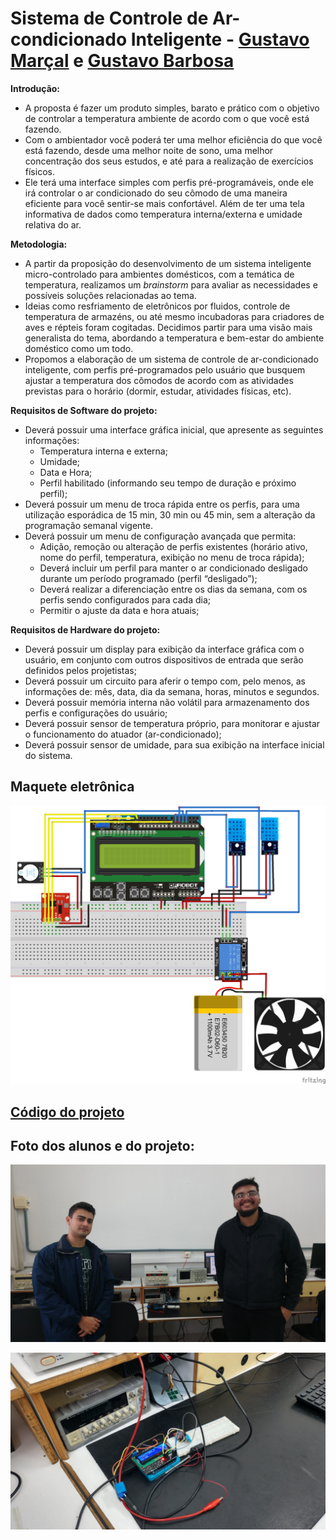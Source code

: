 # Sistema de Controle de Ar-condicionado Inteligente - [Gustavo Marçal]() e [Gustavo Barbosa]()

**Introdução:**

- A proposta é fazer um produto simples, barato e prático com o objetivo de controlar a temperatura ambiente de acordo com o que você está fazendo.
- Com o ambientador você poderá ter uma melhor eficiência do que você está fazendo, desde uma melhor noite de sono, uma melhor concentração dos seus estudos, e até para a realização de exercícios físicos.
- Ele terá uma interface simples com perfis pré-programáveis, onde ele irá controlar o ar condicionado do seu cômodo de uma maneira eficiente para você sentir-se mais confortável. Além de ter uma tela informativa de dados como temperatura interna/externa e umidade relativa do ar.

**Metodologia:**

- A partir da proposição do desenvolvimento de um sistema inteligente micro-controlado para ambientes domésticos, com a temática de temperatura, realizamos um *brainstorm* para avaliar as necessidades e possíveis soluções relacionadas ao tema.
- Ideias como resfriamento de eletrônicos por fluidos, controle de temperatura de armazéns, ou até mesmo incubadoras para criadores de aves e répteis foram cogitadas. Decidimos partir para uma visão mais generalista do tema, abordando a temperatura e bem-estar do ambiente doméstico como um todo.
- Propomos a elaboração de um sistema de controle de ar-condicionado inteligente, com perfis pré-programados pelo usuário que busquem ajustar a temperatura dos cômodos de acordo com as atividades previstas para o horário (dormir, estudar, atividades físicas, etc).

**Requisitos de Software do projeto:**

- Deverá possuir uma interface gráfica inicial, que apresente as seguintes informações:
  - Temperatura interna e externa;
  - Umidade;
  - Data e Hora;
  - Perfil habilitado (informando seu tempo de duração e próximo perfil);
- Deverá possuir um menu de troca rápida entre os perfis, para uma utilização esporádica de 15 min, 30 min ou 45 min, sem a alteração da programação semanal vigente.
- Deverá possuir um menu de configuração avançada que permita:
  - Adição, remoção ou alteração de perfis existentes (horário ativo, nome do perfil, temperatura, exibição no menu de troca rápida);
  - Deverá incluir um perfil para manter o ar condicionado desligado durante um período programado (perfil “desligado”);
  - Deverá realizar a diferenciação entre os dias da semana, com os perfis sendo configurados para cada dia;
  - Permitir o ajuste da data e hora atuais;

**Requisitos de Hardware do projeto:**

- Deverá possuir um display para exibição da interface gráfica com o usuário, em conjunto com outros dispositivos de entrada que serão definidos pelos projetistas;
- Deverá possuir um circuito para aferir o tempo com, pelo menos, as informações de: mês, data, dia da semana, horas, minutos e segundos.
- Deverá possuir memória interna não volátil para armazenamento dos perfis e configurações do usuário;
- Deverá possuir sensor de temperatura próprio, para monitorar e ajustar o funcionamento do atuador (ar-condicionado);
- Deverá possuir sensor de umidade, para sua exibição na interface inicial do sistema.

## Maquete eletrônica

![Maquete](maquete.png)

## [Código do projeto](./codigo.ino)

## Foto dos alunos e do projeto:

![Alunos](alunos.jpeg)

![Projeto](projeto.jpeg)
